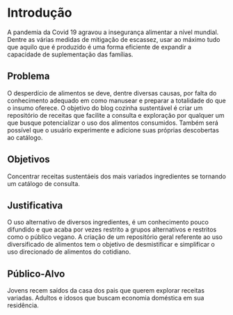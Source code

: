 # Introdução

A pandemia da Covid 19 agravou a insegurança alimentar a nível mundial. Dentre as várias medidas de mitigação de escassez, usar ao máximo tudo que aquilo que é produzido é uma forma eficiente de expandir a capacidade de suplementação das famílias.

## Problema
O desperdício de alimentos se deve, dentre diversas causas, por falta do conhecimento adequado em como manusear e preparar a totalidade do que o insumo oferece.
O objetivo do blog cozinha sustentável é criar um repositório de receitas que facilite a consulta e exploração por qualquer um que busque potencializar o uso dos alimentos consumidos. Também será possível que o usuário experimente e adicione suas próprias descobertas ao catálogo.

## Objetivos
Concentrar receitas sustentáeis dos mais variados ingredientes se tornando um catálogo de consulta.

## Justificativa

O uso alternativo de diversos ingredientes, é um conhecimento pouco difundido e que acaba por vezes restrito a grupos alternativos e restritos como o público vegano.
A criação de um repositório geral referente ao uso diversificado de alimentos tem o objetivo de desmistificar e simplificar o uso direcionado de alimentos do cotidiano.

## Público-Alvo

Jovens recem saídos da casa dos pais que querem explorar receitas variadas.
Adultos e idosos que buscam economia doméstica em sua residência.

